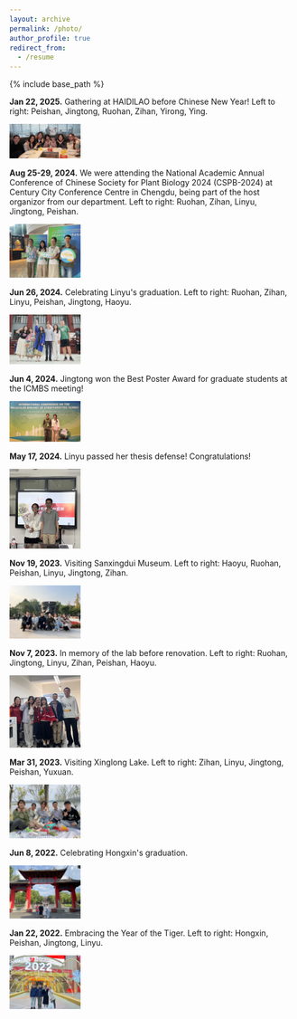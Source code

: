 ```yaml
---
layout: archive
permalink: /photo/
author_profile: true
redirect_from:
  - /resume
---
```


{% include base_path %}

<b>Jan 22, 2025.</b> Gathering at HAIDILAO before Chinese New Year! Left to right: Peishan, Jingtong, Ruohan, Zihan, Yirong, Ying.

<img src='/images/20250122-gathering.jpeg' width='25%' height='25%'> 

<b>Aug 25-29, 2024.</b> We were attending the National Academic Annual Conference of Chinese Society for Plant Biology 2024 (CSPB-2024) at Century City Conference Centre in Chengdu, being part of the host organizor from our department. Left to right: Ruohan, Zihan, Linyu, Jingtong, Peishan.

<img src='/images/20240828-CSPB.jpeg' width='25%' height='25%'> 

<b>Jun 26, 2024.</b> Celebrating Linyu's graduation. Left to right: Ruohan, Zihan, Linyu, Peishan, Jingtong, Haoyu.

<img src='/images/20240626-llygraduation.webp' width='25%' height='25%'> 

<b>Jun 4, 2024.</b> Jingtong won the Best Poster Award for graduate students at the ICMBS meeting!

<img src='/images/20240604-icmbs.webp' width='25%' height='25%'>

<b>May 17, 2024.</b> Linyu passed her thesis defense! Congratulations!

<img src='/images/20240517-lly.webp' width='25%' height='25%'>

<b>Nov 19, 2023.</b> Visiting Sanxingdui Museum.  Left to right: Haoyu, Ruohan, Peishan, Linyu, Jingtong, Zihan.

<img src='/images/20231119-xanxingdui.webp' width='25%' height='25%'>

<b>Nov 7, 2023.</b> In memory of the lab before renovation.  Left to right: Ruohan, Jingtong, Linyu, Zihan, Peishan, Haoyu.

<img src='/images/20231107-lab-renovation.webp' width='25%' height='25%'>

<b>Mar 31, 2023.</b> Visiting Xinglong Lake.  Left to right: Zihan, Linyu, Jingtong, Peishan, Yuxuan.

<img src='/images/20230331-xinglonghu.webp' width='25%' height='25%'>

<b>Jun 8, 2022.</b> Celebrating Hongxin's graduation.

<img src='/images/20220608-Hongxin1.webp' width='25%' height='25%'>

<b>Jan 22, 2022.</b> Embracing the Year of the Tiger. Left to right: Hongxin, Peishan, Jingtong, Linyu.

<img src='/images/20220122-gathering.webp' width='25%' height='25%'>



  

